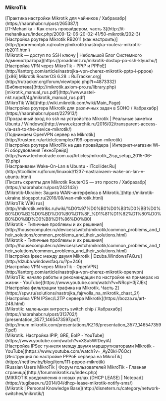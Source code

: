 ### MikroTik

<dl>

<dt>[Практика настройки Mikrotik для чайников / Хабрахабр](https://habrahabr.ru/post/265387/)</dt>

<dt>[IT-Mehanika - Как стать провайдером, часть 3](http://it-mehanika.ru/index.php/2009-12-06-20-02-41/50-mikrotik/202-3)</dt>

<dt>[Настройка роутера Mikrotik RB2011 (как настроить)](http://proremontpk.ru/routery/mikrotik/nastrojka-routera-mikrotik-rb2011.html)</dt>

<dt>[Mikrotik — доступ по SSH ключу | Небольшой Блог Системного Администратора](https://proadminz.ru/mikrotik-dostup-po-ssh-klyuchu/)</dt>

<dt>[Настройка VPN через MikroTik - PPtP и PPPoE](http://lantorg.com/article/nastrojka-vpn-cherez-mikrotik-pptp-i-pppoe)</dt>

<dt>[[x86] Mikrotik RouterOS 6.28 :: RuTracker.org](http://rutracker.org/forum/viewtopic.php?t=4873332)</dt>

<dt>[Библиотека](http://mikrotik.axiom-pro.ru/library.php)</dt>

<dt>[mikrotik_manual_rus.pdf](http://www.astel-nkt.ru/pdf/4g/mikrotik_manual_rus.pdf)</dt>

<dt>[MikroTik Wiki](http://wiki.mikrotik.com/wiki/Main_Page)</dt>

<dt>[Настройка роутера Mikrotik для различных задач в SOHO / Хабрахабр](https://habrahabr.ru/post/227913/)</dt>

<dt>[Прозрачный вход по ssh на устройство Mikrotik | Реальные заметки Ubuntu / Windows](http://www.ekzorchik.ru/2016/02/transparent-access-via-ssh-to-the-device-mikrotik/)</dt>

<dt>[Поднимаем OpenVPN сервер на Mikrotik](http://trustore.ru/article/complex/199-openvpn-mikrotik)</dt>

<dt>[Настройка роутера MikroTik на два провайдера | Интернет-магазин Wi-Fi оборудования ТехноТрейд](http://www.technotrade.com.ua/Articles/mikrotik_2isp_setup_2015-06-19.php)</dt>

<dt>[Настраиваем Wake-On-Lan в Ubuntu - ITcollider.Ru](http://itcollider.ru/forum/linuxoid/1237-nastraivaem-wake-on-lan-v-ubuntu.html)</dt>

<dt>[Писать скрипты для Mikrotik RouterOS — это просто / Хабрахабр](https://habrahabr.ru/post/242143/)</dt>

<dt>[Mikrotik-Ukraine: Защита WAN-интерфейса в Mikrotik.](http://mikrotik-ukraine.blogspot.ru/2016/08/wan-mikrotik.html)</dt>

<dt>[MikroTik WiKi rus](http://mikrotik.vetriks.ru/wiki/%D0%97%D0%B0%D0%B3%D0%BB%D0%B0%D0%B2%D0%BD%D0%B0%D1%8F_%D1%81%D1%82%D1%80%D0%B0%D0%BD%D0%B8%D1%86%D0%B0)</dt>

<dt>[Mikrotik - Типичные проблемы и их решения](http://housecomputer.ru/devices/switch/mikrotik/common_problems_and_their_solutions/common_problems_and_their_solutions.html)</dt>

<dt>[Mikrotik - Типичные проблемы и их решения](http://housecomputer.ru/devices/switch/mikrotik/common_problems_and_their_solutions/common_problems_and_their_solutions.html)</dt>

<dt>[Настройка Ipsec между двумя Mikrotik | Dzuba.WindowsFAQ.ru](http://dzuba.windowsfaq.ru/?p=246)</dt>

<dt>[Настройка VPN через MikroTik - OpenVPN](http://lantorg.com/article/nastrojka-vpn-cherez-mikrotik-openvpn)</dt>

<dt>[MikroTik: начало работы и рекомендации по настройке на примерах из жизни - YouTube](https://www.youtube.com/watch?v=NRcpH3j7JEk)</dt>

<dt>[Настройка фильтрации трафика на Mikrotik. Часть 2](https://spw.ru/solutions/nastrojka_fajrvolla_na_mikrotik_chast_2/)</dt>

<dt>[Настройка VPN IPSec/L2TP сервера Mikrotik](https://bozza.ru/art-248.html)</dt>

<dt>[Mikrotik: маленькая хитрость switch chip / Хабрахабр](https://habrahabr.ru/post/313702/)</dt>

<dt>[presentation_3577_1465473597.pdf](http://mum.mikrotik.com/presentations/KZ16/presentation_3577_1465473597.pdf)</dt>

<dt>[Mikrotik. Настройка IPIP, GRE, EoIP - YouTube](https://www.youtube.com/watch?v=XSu5WfDeyiA)</dt>

<dt>[Настройка IPSec туннеля между двумя маршрутизаторами Mikrotik - YouTube](https://www.youtube.com/watch?v=_AyZ0kH76Oc)</dt>

<dt>[Инструкция по настройке PPPoE сервера на MikroTik](https://netflow.by/blog/item/111-pppoe-mikrotik)</dt>

<dt>[Russian Users MikroTik | Форум пользователей MikroTik - Главная страница](http://forummikrotik.ru/index.php)</dt>

<dt>[MIKROTIK уведомления о новых узлах (DHCP LEASE) | Notepad](https://tugibaev.ru/2014/04/dhcp-lease-mikrotik-notify-sms/)</dt>

<dt>[Mikrotik | Personal Knowledge Base](http://disnetern.ru/category/network-switches/mikrotik/)</dt>

</dl>

</dt>

<dt>
